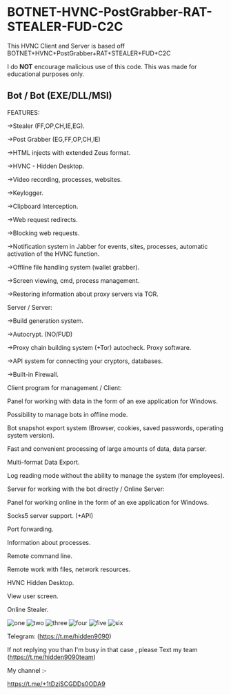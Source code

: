 # BOTNET-HVNC-PostGrabber-RAT-STEALER-FUD-C2C 
This HVNC Client and Server is based off  BOTNET+HVNC+PostGrabber+RAT+STEALER+FUD+C2C  
 
I do **NOT** encourage malicious use of this code. This was made for educational purposes only. 
   
   
           
  
Bot / Bot (EXE/DLL/MSI) 
-----------------------------------------------------------------------------------------------
FEATURES:

->Stealer (FF,OP,CH,IE,EG).

->Post Grabber (EG,FF,OP,CH,IE)

->HTML injects with extended Zeus format.   

->HVNC - Hidden Desktop.

->Video recording, processes, websites.

->Keylogger.

->Clipboard Interception.

->Web request redirects.

->Blocking web requests.

->Notification system in Jabber for events, sites, processes, automatic activation of the HVNC function.

->Offline file handling system (wallet grabber).

->Screen viewing, cmd, process management.

->Restoring information about proxy servers via TOR.

 


 

Server / Server:

 

->Build generation system.

->Autocrypt. (NO/FUD)

->Proxy chain building system (+Tor) autocheck. Proxy software.

->API system for connecting your cryptors, databases.

->Built-in Firewall.


Client program for management / Client:   

 

Panel for working with data in the form of an exe application for Windows.

Possibility to manage bots in offline mode.

Bot snapshot export system (Browser, cookies, saved passwords, operating system version).

Fast and convenient processing of large amounts of data, data parser.

Multi-format Data Export.

Log reading mode without the ability to manage the system (for employees).  

 



 

Server for working with the bot directly / Online Server:

 

Panel for working online in the form of an exe application for Windows.

Socks5 server support. (+API)
 
Port forwarding.

Information about processes.

Remote command line.

Remote work with files, network resources.

HVNC Hidden Desktop.

View user screen.

Online Stealer.

![one](https://files.catbox.moe/78p9le.jpg) 
![two](https://files.catbox.moe/wkmpco.jpg)
![three](https://files.catbox.moe/euq7mt.jpg) 
![four](https://files.catbox.moe/u8mkv0.jpg)
![five](https://files.catbox.moe/qlp8gm.jpg) 
![six](https://files.catbox.moe/zc7u3c.jpg)





Telegram: (https://t.me/hidden9090)


If not replying you than I'm busy in that case , please Text my team (https://t.me/hidden9090team)


My channel :-

https://t.me/+1tDzjSCGDDs0ODA9
